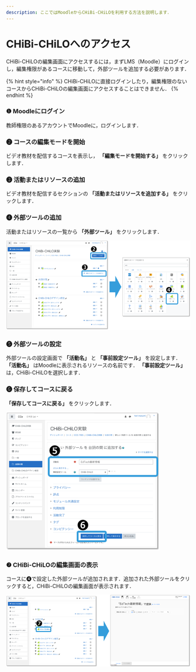 ```yaml
---
description: ここではMoodleからCHiBi-CHiLOを利用する方法を説明します．
---
```


# CHiBi-CHiLOへのアクセス

CHiBi-CHiLOの編集画面にアクセスするには，まずLMS（Moodle）にログインし，編集権限があるコースに移動して，外部ツールを追加する必要があります．

{% hint style="info" %}
CHiBi-CHiLOに直接ログインしたり，編集権限のないコースからCHiBi-CHiLOの編集画面にアクセスすることはできません．
{% endhint %}

### ❶ Moodleにログイン

教師権限のあるアカウントでMoodleに，ログインします．

### ❷ コースの編集モードを開始

ビデオ教材を配信するコースを表示し， **「編集モードを開始する」** をクリックします．

### ❸ 活動またはリソースの追加

ビデオ教材を配信するセクションの **「活動またはリソースを追加する」** をクリックします．

### ❹ 外部ツールの追加

活動またはリソースの一覧から **「外部ツール」** をクリックします．

![](<../.gitbook/assets/image (230).png>)

### ❺ 外部ツールの設定

外部ツールの設定画面で **「活動名」** と **「事前設定ツール」** を設定します． **「活動名」** はMoodleに表示されるリソースの名前です． **「事前設定ツール」** は，CHiBi-CHiLOを選択します．

### ❻ 保存してコースに戻る

**「保存してコースに戻る」** をクリックします．

![](<../.gitbook/assets/image (416).png>)

### ❼ CHiBi-CHiLOの編集画面の表示

コースに❹で設定した外部ツールが追加されます．追加された外部ツールをクリックすると，CHiBi-CHiLOの編集画面が表示されます．

![](<../.gitbook/assets/image (115).png>)
